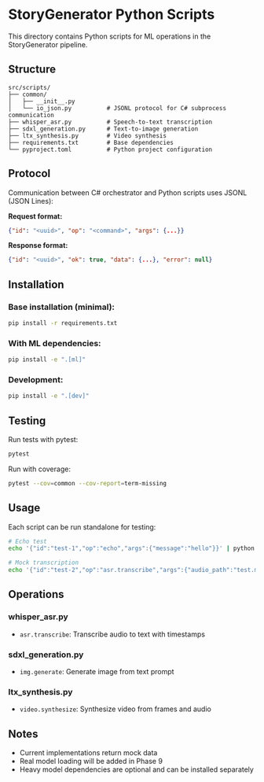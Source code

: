 # StoryGenerator Python Scripts

This directory contains Python scripts for ML operations in the StoryGenerator pipeline.

## Structure

```
src/scripts/
├── common/
│   ├── __init__.py
│   └── io_json.py          # JSONL protocol for C# subprocess communication
├── whisper_asr.py          # Speech-to-text transcription
├── sdxl_generation.py      # Text-to-image generation
├── ltx_synthesis.py        # Video synthesis
├── requirements.txt        # Base dependencies
└── pyproject.toml          # Python project configuration
```

## Protocol

Communication between C# orchestrator and Python scripts uses JSONL (JSON Lines):

**Request format:**
```json
{"id": "<uuid>", "op": "<command>", "args": {...}}
```

**Response format:**
```json
{"id": "<uuid>", "ok": true, "data": {...}, "error": null}
```

## Installation

### Base installation (minimal):
```bash
pip install -r requirements.txt
```

### With ML dependencies:
```bash
pip install -e ".[ml]"
```

### Development:
```bash
pip install -e ".[dev]"
```

## Testing

Run tests with pytest:
```bash
pytest
```

Run with coverage:
```bash
pytest --cov=common --cov-report=term-missing
```

## Usage

Each script can be run standalone for testing:

```bash
# Echo test
echo '{"id":"test-1","op":"echo","args":{"message":"hello"}}' | python whisper_asr.py

# Mock transcription
echo '{"id":"test-2","op":"asr.transcribe","args":{"audio_path":"test.mp3"}}' | python whisper_asr.py
```

## Operations

### whisper_asr.py
- `asr.transcribe`: Transcribe audio to text with timestamps

### sdxl_generation.py
- `img.generate`: Generate image from text prompt

### ltx_synthesis.py
- `video.synthesize`: Synthesize video from frames and audio

## Notes

- Current implementations return mock data
- Real model loading will be added in Phase 9
- Heavy model dependencies are optional and can be installed separately
